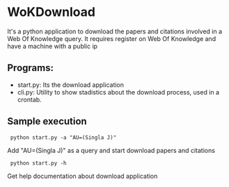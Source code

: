 WoKDownload
===========

It's a python application to download the papers and citations involved in a Web Of Knowledge query. It requires register on Web Of Knowledge and have a machine with a public ip

Programs:
--

 * start.py: Its the download application
 * cli.py: Utility to show stadistics about the download process, used in a crontab.

Sample execution
--
```
 python start.py -a "AU=(Singla J)"
```
Add "AU=(Singla J)" as a query and start download papers and citations

```
 python start.py -h
```
Get help documentation about download application


